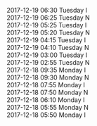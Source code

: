 2017-12-19 06:30 Tuesday  I  
2017-12-19 06:25 Tuesday  N  
2017-12-19 05:25 Tuesday  I  
2017-12-19 05:20 Tuesday  N  
2017-12-19 04:15 Tuesday  I  
2017-12-19 04:10 Tuesday  N  
2017-12-19 03:00 Tuesday  I  
2017-12-19 02:55 Tuesday  N  
2017-12-18 09:35 Monday  I  
2017-12-18 09:30 Monday  N  
2017-12-18 07:55 Monday  I  
2017-12-18 07:50 Monday  N  
2017-12-18 06:10 Monday  I  
2017-12-18 05:55 Monday  N  
2017-12-18 05:50 Monday  I  
